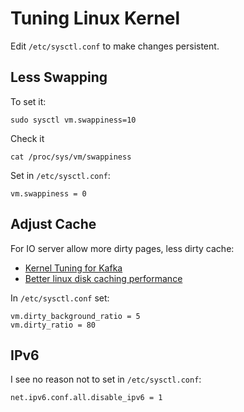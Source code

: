 # Tuning Linux Kernel

Edit `/etc/sysctl.conf` to make changes persistent.

## Less Swapping

To set it:

```
sudo sysctl vm.swappiness=10

```
Check it
```
cat /proc/sys/vm/swappiness
```

Set in `/etc/sysctl.conf`:

```
vm.swappiness = 0
```

## Adjust Cache

For IO server allow more dirty pages, less dirty cache:

* [Kernel Tuning for Kafka](https://youtu.be/7dkSze52i-o?t=1607)
* [Better linux disk caching
performance](https://lonesysadmin.net/2013/12/22/better-linux-disk-caching-performance-vm-dirty_ratio/)

In `/etc/sysctl.conf` set:
```
vm.dirty_background_ratio = 5
vm.dirty_ratio = 80
```

## IPv6

I see no reason not to set in `/etc/sysctl.conf`:
```
net.ipv6.conf.all.disable_ipv6 = 1
```

